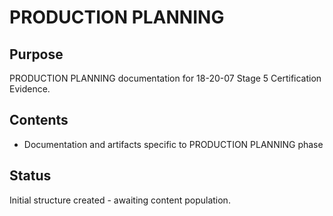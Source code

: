 # PRODUCTION PLANNING

## Purpose
PRODUCTION PLANNING documentation for 18-20-07 Stage 5 Certification Evidence.

## Contents
- Documentation and artifacts specific to PRODUCTION PLANNING phase

## Status
Initial structure created - awaiting content population.
